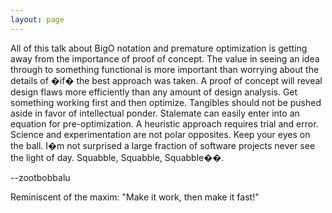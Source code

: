 ```yaml
---
layout: page
---
```


All of this talk about BigO notation and premature optimization is getting away from the importance of proof of concept. The value in seeing an idea through to something functional is more important than worrying about the details of �if� the best approach was taken. A proof of concept will reveal design flaws more efficiently than any amount of design analysis. Get something working first and then optimize. Tangibles should not be pushed aside in favor of intellectual ponder. Stalemate can easily enter into an equation for pre-optimization. A heuristic approach requires trial and error. Science and experimentation are not polar opposites. Keep your eyes on the ball. I�m not surprised a large fraction of software projects never see the light of day. Squabble, Squabble, Squabble��.

--zootbobbalu

Reminiscent of the maxim:  "Make it work, then make it fast!"
